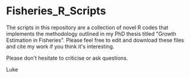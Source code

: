 Fisheries_R_Scripts
===================

The scripts in this repository are a collection of novel R codes that  implements the methodology outlined in my PhD thesis
titled "Growth Estimation in Fisheries". Please feel free to edit and download these files and cite my work if you think it's interesting.

Please don't hesitate to criticise or ask questions.

Luke
